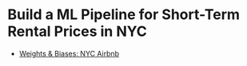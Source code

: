 # Build a ML Pipeline for Short-Term Rental Prices in NYC
- [Weights & Biases: NYC Airbnb](https://wandb.ai/oluwaseun001/nyc_airbnb?workspace=user-oluwaseun001)
